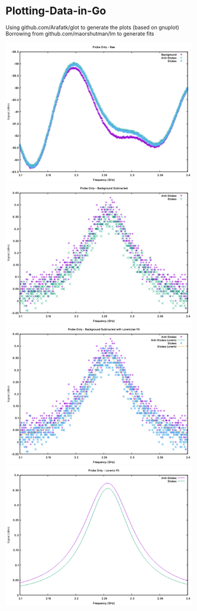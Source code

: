 # Plotting-Data-in-Go
Using github.com/Arafatk/glot to generate the plots (based on gnuplot)
Borrowing from github.com/maorshutman/lm to generate fits

![image](https://raw.githubusercontent.com/HamletTheHamster/Plotting-Data-in-Go/master/Data/21-8-19%20-%20Cooling/Raw.png)
![image](https://raw.githubusercontent.com/HamletTheHamster/Plotting-Data-in-Go/master/Data/21-8-19%20-%20Cooling/Background%20Subtracted.png)
![image](https://raw.githubusercontent.com/HamletTheHamster/Plotting-Data-in-Go/master/Data/21-8-19%20-%20Cooling/Background%20Subtracted%20with%20Lorentzian.png)
![image](https://raw.githubusercontent.com/HamletTheHamster/Plotting-Data-in-Go/master/Data/21-8-19%20-%20Cooling/Lorentzian%20Fit.png)
